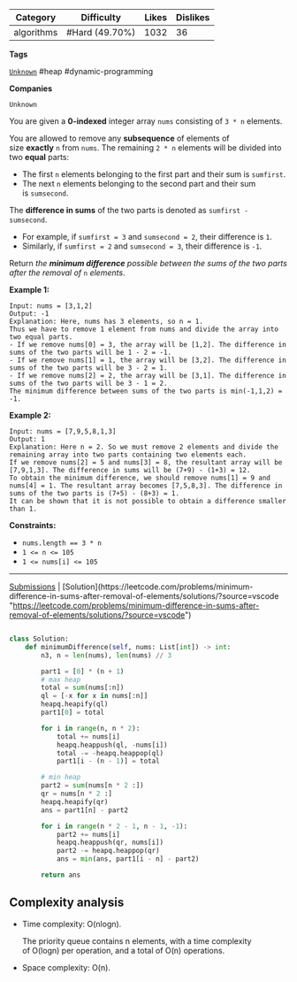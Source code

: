 
| Category   | Difficulty     | Likes | Dislikes |
| ---------- | -------------- | ----- | -------- |
| algorithms | #Hard (49.70%) | 1032  | 36       |

**Tags**

[`Unknown`](https://leetcode.com/tag/Unknown?source=vscode "https://leetcode.com/tag/Unknown?source=vscode") #heap #dynamic-programming 

**Companies**

`Unknown`

You are given a **0-indexed** integer array `nums` consisting of `3 * n` elements.

You are allowed to remove any **subsequence** of elements of size **exactly** `n` from `nums`. The remaining `2 * n` elements will be divided into two **equal** parts:

- The first `n` elements belonging to the first part and their sum is `sumfirst`.
- The next `n` elements belonging to the second part and their sum is `sumsecond`.

The **difference in sums** of the two parts is denoted as `sumfirst - sumsecond`.

- For example, if `sumfirst = 3` and `sumsecond = 2`, their difference is `1`.
- Similarly, if `sumfirst = 2` and `sumsecond = 3`, their difference is `-1`.

Return _the **minimum difference** possible between the sums of the two parts after the removal of_ `n` _elements_.

**Example 1:**

```
Input: nums = [3,1,2]
Output: -1
Explanation: Here, nums has 3 elements, so n = 1. 
Thus we have to remove 1 element from nums and divide the array into two equal parts.
- If we remove nums[0] = 3, the array will be [1,2]. The difference in sums of the two parts will be 1 - 2 = -1.
- If we remove nums[1] = 1, the array will be [3,2]. The difference in sums of the two parts will be 3 - 2 = 1.
- If we remove nums[2] = 2, the array will be [3,1]. The difference in sums of the two parts will be 3 - 1 = 2.
The minimum difference between sums of the two parts is min(-1,1,2) = -1. 
```

**Example 2:**

```
Input: nums = [7,9,5,8,1,3]
Output: 1
Explanation: Here n = 2. So we must remove 2 elements and divide the remaining array into two parts containing two elements each.
If we remove nums[2] = 5 and nums[3] = 8, the resultant array will be [7,9,1,3]. The difference in sums will be (7+9) - (1+3) = 12.
To obtain the minimum difference, we should remove nums[1] = 9 and nums[4] = 1. The resultant array becomes [7,5,8,3]. The difference in sums of the two parts is (7+5) - (8+3) = 1.
It can be shown that it is not possible to obtain a difference smaller than 1.
```

**Constraints:**

- `nums.length == 3 * n`
- `1 <= n <= 105`
- `1 <= nums[i] <= 105`

---

[Submissions](https://leetcode.com/problems/minimum-difference-in-sums-after-removal-of-elements/submissions/?source=vscode "https://leetcode.com/problems/minimum-difference-in-sums-after-removal-of-elements/submissions/?source=vscode") | [Solution](https://leetcode.com/problems/minimum-difference-in-sums-after-removal-of-elements/solutions/?source=vscode "https://leetcode.com/problems/minimum-difference-in-sums-after-removal-of-elements/solutions/?source=vscode")


```python

class Solution:
    def minimumDifference(self, nums: List[int]) -> int:
        n3, n = len(nums), len(nums) // 3

        part1 = [0] * (n + 1)
        # max heap
        total = sum(nums[:n])
        ql = [-x for x in nums[:n]]
        heapq.heapify(ql)
        part1[0] = total

        for i in range(n, n * 2):
            total += nums[i]
            heapq.heappush(ql, -nums[i])
            total -= -heapq.heappop(ql)
            part1[i - (n - 1)] = total

        # min heap
        part2 = sum(nums[n * 2 :])
        qr = nums[n * 2 :]
        heapq.heapify(qr)
        ans = part1[n] - part2

        for i in range(n * 2 - 1, n - 1, -1):
            part2 += nums[i]
            heapq.heappush(qr, nums[i])
            part2 -= heapq.heappop(qr)
            ans = min(ans, part1[i - n] - part2)

        return ans

```

## Complexity analysis

- Time complexity: O(nlogn).
    
    The priority queue contains n elements, with a time complexity of O(logn) per operation, and a total of O(n) operations.
    
- Space complexity: O(n).
